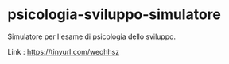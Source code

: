 # psicologia-sviluppo-simulatore
Simulatore per l'esame di psicologia dello sviluppo.

Link : https://tinyurl.com/weohhsz